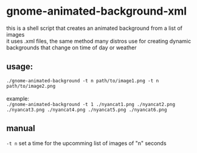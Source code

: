 # gnome-animated-background-xml

this is a shell script that creates an animated background from a list of images <br>
it uses .xml files, the same method many distros use for creating dynamic backgrounds that change on time of day or weather

## usage:
```./gnome-animated-background -t n path/to/image1.png -t n path/to/image2.png``` <br><br>
example: <br>
```./gnome-animated-background -t 1 ./nyancat1.png ./nyancat2.png ./nyancat3.png ./nyancat4.png ./nyancat5.png ./nyancat6.png```




## manual

`-t n` set a time for the upcomming list of images of "n" seconds
